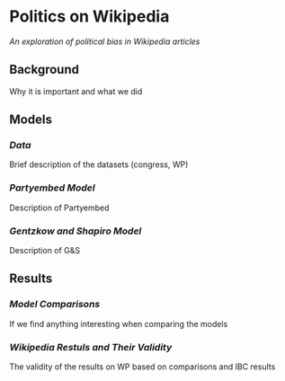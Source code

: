 # Politics on Wikipedia
_An exploration of political bias in Wikipedia articles_


## Background

Why it is important and what we did

## Models

### _Data_

Brief description of the datasets (congress, WP)

### _Partyembed Model_

Description of Partyembed

### _Gentzkow and Shapiro Model_

Description of G&S

## Results

### _Model Comparisons_

If we find anything interesting when comparing the models

### _Wikipedia Restuls and Their Validity_

The validity of the results on WP based on comparisons and IBC results







